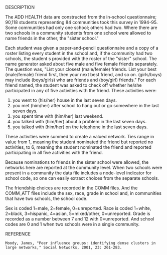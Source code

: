 DESCRIPTION

The ADD HEALTH data are constructed from the in-school questionnaire; 90,118 students representing 84 communities took this survey in 1994-95. Some communities had only one school; others had two. Where there are two schools in a community students from one school were allowed to name friends in the other, the "sister school."

Each student was given a paper-and-pencil questionnaire and a copy of a roster listing every student in the school and, if the community had two schools, the student s provided with the roster of the "sister" school. The name generator asked about five male and five female friends separately. The question was, "List your closest (male/female) friends. List your best (male/female) friend first, then your next best friend, and so on. (girls/boys) may include (boys/girls) who are friends and (boy/girl) friends."
For each friend named, the student was asked to check off whether he/she participated in any of five activities with the friend. These activities were:

1. you went to (his/her) house in the last seven days.
2. you met (him/her) after school to hang out or go somewhere in the last seven days.
3. you spent time with (him/her) last weekend.
4. you talked with (him/her) about a problem in the last seven days.
5. you talked with (him/her) on the telephone in the last seven days.

These activities were summed to create a valued network. Ties range in value from 1, meaning the student nominated the friend but reported no activities, to 6, meaning the student nominated the friend and reported participating in all five activities with the friend.

Because nominations to friends in the sister school were allowed, the networks here are reported at the community level. When two schools were present in a community the data file includes a node-level indicator for school code, so one can easily extract choices from the separate schools.

The friendship choices are recorded in the COMM files. And the COMM_ATT files include the sex, race, grade in school and, in communities that have two schools, the school code.

Sex is coded 1=male, 2=female, 0=unreported. Race is coded 1=white, 2=black, 3=hispanic, 4=asian, 5=mixed/other, 0=unreported. Grade is recorded as a number between 7 and 12 with 0=unreported. And school codes are 0 and 1 when two schools were in a single community.

REFERENCE

    Moody, James, "Peer influence groups: identifying dense clusters in large networks," Social Networks, 2001, 23: 261-283.
